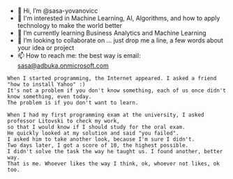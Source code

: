 - 👋 Hi, I’m @sasa-yovanovicc
- 👀 I'm interested in Machine Learning, AI, Algorithms, and how to apply technology to make the world better
- 🌱 I’m currently learning Business Analytics and Machine Learning
- 💞️ I’m looking to collaborate on ... just drop me a line, a few words about your idea or project
- 📫 How to reach me: the best way is email: sasa@adbuka.onmicrosoft.com

```
When I started programming, the Internet appeared. I asked a friend "how to install Yahoo" :)
It's not a problem if you don't know something, each of us once didn't know something, even today. 
The problem is if you don't want to learn.
```

```
When I had my first programming exam at the university, I asked professor Litovski to check my work, 
so that I would know if I should study for the oral exam. 
He quickly looked at my solution and said "you failed". 
I asked him to take another look, because I'm sure I didn't.
Two days later, I got a score of 10, the highest possible.
I didn't solve the task the way he taught us. I found another, better way.
That is me. Whoever likes the way I think, ok, whoever not likes, ok too.
```

<!---
sasa-yovanovicc/sasa-yovanovicc is a ✨ special ✨ repository because its `README.md` (this file) appears on your GitHub profile.
You can click the Preview link to take a look at your changes.
--->
